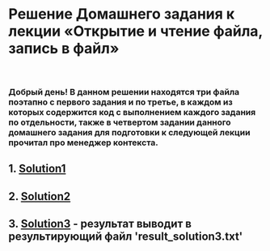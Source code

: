 # Решение Домашнего задания к лекции «Открытие и чтение файла, запись в файл»
​
### Добрый день! В данном решении находятся три файла поэтапно с первого задания и по третье, в каждом из которых содержится код с выполнением каждого задания по отдельности, также в четвертом задании данного домашнего задания для подготовки к следующей лекции прочитал про менеджер контекста. 

## 1. [Solution1](<Solution1.py>)


## 2. [Solution2](<Solution2.py>)


## 3. [Solution3](<Solution3.py>) - результат выводит в результирующий файл 'result_solution3.txt'



